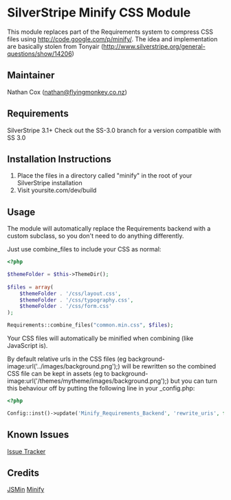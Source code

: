 SilverStripe Minify CSS Module
=============

This module replaces part of the Requirements system to compress CSS files using http://code.google.com/p/minify/.
The idea and implementation are basically stolen from Tonyair (http://www.silverstripe.org/general-questions/show/14206)


Maintainer
-------------

Nathan Cox (<nathan@flyingmonkey.co.nz>)

Requirements
---------------

SilverStripe 3.1+
Check out the SS-3.0 branch for a version compatible with SS 3.0

Installation Instructions
-------------------------

1. Place the files in a directory called "minify" in the root of your SilverStripe installation
2. Visit yoursite.com/dev/build


Usage
-----

The module will automatically replace the Requirements backend with a custom subclass, so you don't need to do anything differently.

Just use combine_files to include your CSS as normal:

```php
<?php

$themeFolder = $this->ThemeDir();
     
$files = array(
	$themeFolder . '/css/layout.css',
	$themeFolder . '/css/typography.css',
	$themeFolder . '/css/form.css'
);

Requirements::combine_files("common.min.css", $files);

```

Your CSS files will automatically be minified when combining (like JavaScript is).

By default relative urls in the CSS files (eg background-image:url('../images/background.png');) will be rewritten so the combined CSS file can be kept in assets (eg to background-image:url('/themes/mytheme/images/background.png');) but you can turn this behaviour off by putting the following line in your _config.php:

```php
<?php

Config::inst()->update('Minify_Requirements_Backend', 'rewrite_uris', false);

```

Known Issues
------------

[Issue Tracker](https://github.com/nathancox/silverstripe-minify/issues)

Credits
-------
[JSMin](https://github.com/mrclay/jsmin-php)
[Minify](https://github.com/mrclay/minify)